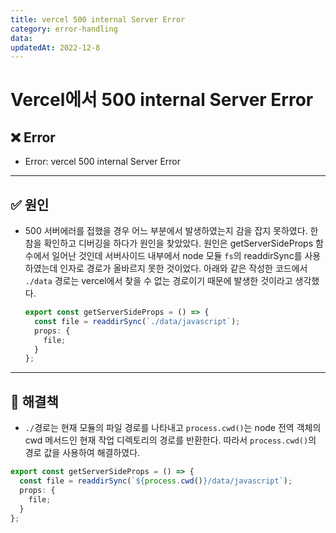 ```yaml
---
title: vercel 500 internal Server Error
category: error-handling
data:
updatedAt: 2022-12-8
---
```


# Vercel에서 500 internal Server Error

## ❌ Error

- Error: vercel 500 internal Server Error

---

## ✅ 원인

- 500 서버에러를 접했을 경우 어느 부분에서 발생하였는지 감을 잡지 못하였다.
  한참을 확인하고 디버깅을 하다가 원인을 찾았았다. 원인은 getServerSideProps 함수에서 일어난 것인데
  서버사이드 내부에서 node 모듈 `fs`의 readdirSync를 사용하였는데 인자로 경로가 올바르지 못한 것이었다.
  아래와 같은 작성한 코드에서 `./data` 경로는 vercel에서 찾을 수 없는 경로이기 때문에 발생한 것이라고 생각했다.

  ```typescript
  export const getServerSideProps = () => {
    const file = readdirSync(`./data/javascript`);
    props: {
      file;
    }
  };
  ```

---

## 🚀 해결책

- `./`경로는 현재 모듈의 파일 경로를 나타내고 `process.cwd()`는 node 전역 객체의 cwd 메서드인 현재 작업 디렉토리의 경로를 반환한다. 따라서 `process.cwd()`의 경로 값을 사용하여 해결하였다.

```typescript
export const getServerSideProps = () => {
  const file = readdirSync(`${process.cwd()}/data/javascript`);
  props: {
    file;
  }
};
```
